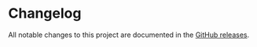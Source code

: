 # Changelog

All notable changes to this project are documented in the
[GitHub releases](https://github.com/nobl9/nobl9-vscode/releases).
